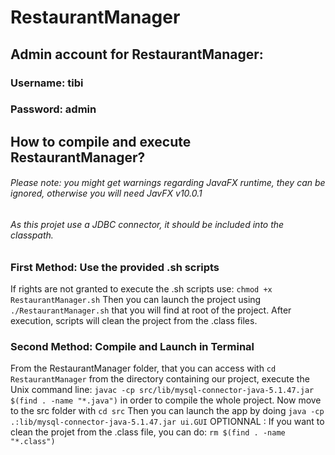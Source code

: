 # RestaurantManager

## Admin account for RestaurantManager:
### Username: tibi
### Password: admin

## How to compile and execute RestaurantManager?
###### Please note: you might get warnings regarding JavaFX runtime, they can be ignored, otherwise you will need JavFX v10.0.1
###### As this projet use a JDBC connector, it should be included into the classpath.
### First Method: Use the provided .sh scripts

If rights are not granted to execute the .sh scripts use: `chmod +x RestaurantManager.sh`
Then you can launch the project using `./RestaurantManager.sh` that you will find at root of the project.
After execution, scripts will clean the project from the .class files.

### Second Method: Compile and Launch in Terminal

From the RestaurantManager folder, that you can access with `cd RestaurantManager` from the directory containing our project, execute the Unix command line: `javac -cp src/lib/mysql-connector-java-5.1.47.jar $(find . -name "*.java")` in order to compile the whole project.
Now move to the src folder with `cd src`
Then you can launch the app by doing `java -cp .:lib/mysql-connector-java-5.1.47.jar ui.GUI`
OPTIONNAL : If you want to clean the projet from the .class file, you can do: `rm $(find . -name "*.class")`